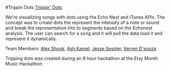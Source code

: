 #Trippin Dots
[Trippin' Dots](http://trippindots.herokuapp.com)

We're visualizing songs with dots using the Echo Nest and iTunes APIs. The concept was to create dots the represent the intensity of a note or sound and break the representation into to segments based on the Echonest analysis. The user can search for a song and it will pull the data load it and represent it dynamically.

Team Members: [Alex Shook](http://github.com/alexshook), [Ash Kamel](http://github.com/ajkamel), [Jesse Sessler](http://github.com/jemise111), [Verner D'souza](http://github.com/verner-dz)

Tripping dots was created during an 8 hour hackathon at the Etsy Month Music Hackathon
